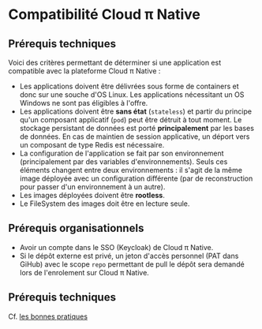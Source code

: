 # Compatibilité Cloud π Native

## Prérequis techniques

Voici des critères permettant de déterminer si une application est compatible avec la plateforme Cloud π Native :
- Les applications doivent être délivrées sous forme de containers et donc sur une souche d'OS Linux. Les applications nécessitant un OS Windows ne sont pas éligibles à l'offre.
- Les applications doivent être **sans état** (`stateless`) et partir  du principe qu'un composant applicatif (`pod`) peut être détruit à tout moment. Le stockage persistant de données est porté **principalement** par les bases de données. En cas de maintien de session applicative, un déport vers un composant de type Redis est nécessaire.
- La configuration de l'application se fait par son environnement (principalement par des variables d'environnements). Seuls ces éléments changent entre deux environnements : il s'agit de la même image déployée avec un configuration différente (par de reconstruction pour passer d'un environnement à un autre).
- Les images déployées doivent être **rootless**.
- Le FileSystem des images doit être en lecture seule.

## Prérequis organisationnels

- Avoir un compte dans le SSO (Keycloak) de Cloud π Native.
- Si le dépôt externe est privé, un jeton d'accès personnel (PAT dans GiHub) avec le scope `repo` permettant de pull le dépôt sera demandé lors de l'enrolement sur Cloud π Native.

## Prérequis techniques

Cf. [les bonnes pratiques](/guide/best-practices)